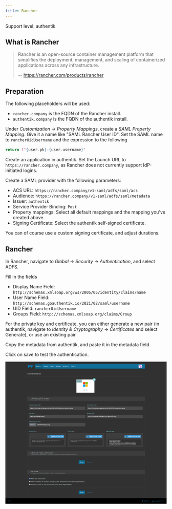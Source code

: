```yaml
---
title: Rancher
---
```


<span class="badge badge--primary">Support level: authentik</span>

## What is Rancher

> Rancher is an open-source container management platform that simplifies the deployment, management, and scaling of containerized applications across any infrastructure.
>
> -- https://rancher.com/products/rancher

## Preparation

The following placeholders will be used:

-   `rancher.company` is the FQDN of the Rancher install.
-   `authentik.company` is the FQDN of the authentik install.

Under _Customization_ -> _Property Mappings_, create a _SAML Property Mapping_. Give it a name like "SAML Rancher User ID". Set the SAML name to `rancherUidUsername` and the expression to the following

```python
return f"{user.pk}-{user.username}"
```

Create an application in authentik. Set the Launch URL to `https://rancher.company`, as Rancher does not currently support IdP-initiated logins.

Create a SAML provider with the following parameters:

-   ACS URL: `https://rancher.company/v1-saml/adfs/saml/acs`
-   Audience: `https://rancher.company/v1-saml/adfs/saml/metadata`
-   Issuer: `authentik`
-   Service Provider Binding: `Post`
-   Property mappings: Select all default mappings and the mapping you've created above.
-   Signing Certificate: Select the authentik self-signed certificate.

You can of course use a custom signing certificate, and adjust durations.

## Rancher

In Rancher, navigate to _Global_ -> _Security_ -> _Authentication_, and select ADFS.

Fill in the fields

-   Display Name Field: `http://schemas.xmlsoap.org/ws/2005/05/identity/claims/name`
-   User Name Field: `http://schemas.goauthentik.io/2021/02/saml/username`
-   UID Field: `rancherUidUsername`
-   Groups Field: `http://schemas.xmlsoap.org/claims/Group`

For the private key and certificate, you can either generate a new pair (in authentik, navigate to _Identity & Cryptography_ -> _Certificates_ and select Generate), or use an existing pair.

Copy the metadata from authentik, and paste it in the metadata field.

Click on save to test the authentication.

![](./img/rancher-01.png)
